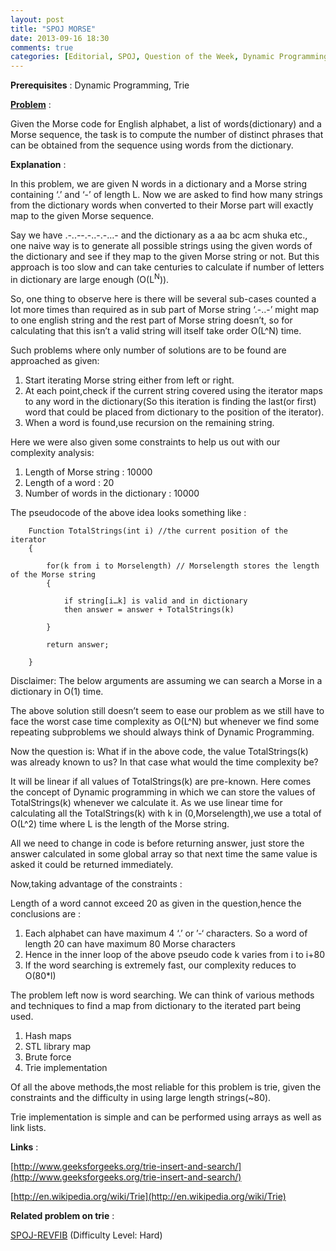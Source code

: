 ```yaml
---
layout: post
title: "SPOJ MORSE"
date: 2013-09-16 18:30
comments: true
categories: [Editorial, SPOJ, Question of the Week, Dynamic Programming, DP, Trie, Digital Tree]
---
```


**Prerequisites** : Dynamic Programming, Trie

**[Problem](http://www.spoj.com/problems/MORSE/)** : 

Given the Morse code for English alphabet, a list of words(dictionary) and a Morse sequence, the task is to compute the number of distinct phrases that can be obtained from the sequence using words from the dictionary.

**Explanation** :

In this problem, we are given N words in a dictionary and a Morse string containing ‘.’ and ‘-’ of length L. Now we are asked to find how many strings from the dictionary words when converted to their Morse part will exactly map to the given Morse sequence.

Say we have .-..--.-..-.-…- and the dictionary as a aa bc acm shuka etc., one naive way is to generate all possible strings using the given words of the dictionary and see if they map to the given Morse string or not. But this approach is too slow and can take centuries to calculate if number of letters in dictionary are large enough (O(L<sup>N</sup>)).

So, one thing to observe here is there will be several sub-cases counted a lot more times than required as in sub part of Morse string ‘.-..-’ might map to one english string and the rest part of Morse string doesn’t, so for calculating that this isn’t a valid string will itself take order O(L^N) time. 

Such problems where only number of solutions are to be found are approached as given:

1. Start iterating Morse string either from left or right.
2. At each point,check if the current string covered using the iterator maps to any word in the dictionary(So this iteration is finding the last(or first) word that could be placed from dictionary to the position of the iterator).
3. When a word is found,use recursion on the remaining string.

Here we were also given some constraints to help us out with our complexity analysis:

1. Length of Morse string : 10000
2. Length of a word : 20
3. Number of words in the dictionary : 10000 

The pseudocode of the above idea looks something like :

        Function TotalStrings(int i) //the current position of the iterator
		{

			for(k from i to Morselength) // Morselength stores the length of the Morse string
			{

				if string[i…k] is valid and in dictionary
				then answer = answer + TotalStrings(k)

			}
		   
			return answer;

		}

Disclaimer: The below arguments are assuming we can search a Morse in a dictionary in O(1) time.

The above solution still doesn’t seem to ease our problem as we still have to face the worst case time complexity as O(L^N) but whenever we find some repeating subproblems we should always think of Dynamic Programming.

Now the question is: What if in the above code, the value TotalStrings(k) was already known to us? In that case what would the time complexity be?

It will be linear if all values of TotalStrings(k) are pre-known. Here comes the concept of Dynamic programming in which we can store the values of TotalStrings(k) whenever we calculate it. As we use linear time for calculating all the TotalStrings(k) with k in (0,Morselength),we use a total of O(L^2) time where L is the length of the Morse string.

All we need to change in code is before returning answer, just store the answer calculated in some global array so that next time the same value is asked it could be returned immediately.

Now,taking advantage of the constraints :

Length of a word cannot exceed 20 as given in the question,hence the conclusions are :

1. Each alphabet can have maximum 4 ‘.’ or ’-‘ characters. So a word of length 20 can have maximum 80 Morse characters
2. Hence in the inner loop of the above pseudo code k varies from i to i+80
3. If the word searching is extremely fast, our complexity reduces to O(80*l)


The problem left now is word searching. We can think of various methods and techniques to find a map from dictionary to the iterated part being used.

1. Hash maps
2. STL library map
3. Brute force
4. Trie implementation

Of all the above methods,the most reliable for this problem is trie, given the constraints and the difficulty in using large length strings(~80).

Trie implementation is simple and can be performed using arrays as well as link lists.

**Links** :

[http://www.geeksforgeeks.org/trie-insert-and-search/](http://www.geeksforgeeks.org/trie-insert-and-search/)

[http://en.wikipedia.org/wiki/Trie](http://en.wikipedia.org/wiki/Trie)

**Related problem on trie** :

[SPOJ-REVFIB](http://www.spoj.com/problems/REVFIB/) (Difficulty Level: Hard)

